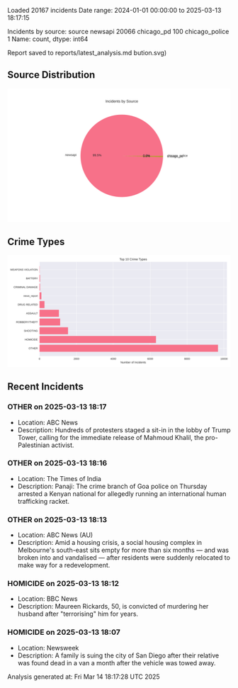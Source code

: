 
Loaded 20167 incidents
Date range: 2024-01-01 00:00:00 to 2025-03-13 18:17:15

Incidents by source:
source
newsapi           20066
chicago_pd          100
chicago_police        1
Name: count, dtype: int64

Report saved to reports/latest_analysis.md
bution.svg)

## Source Distribution
![Source Distribution](images/source_distribution.svg)

## Crime Types
![Crime Types](images/crime_types.svg)

## Recent Incidents

### OTHER on 2025-03-13 18:17
- Location: ABC News
- Description: Hundreds of protesters staged a sit-in in the lobby of Trump Tower, calling for the immediate release of Mahmoud Khalil, the pro-Palestinian activist.


### OTHER on 2025-03-13 18:16
- Location: The Times of India
- Description: Panaji: The crime branch of Goa police on Thursday arrested a Kenyan national for allegedly running an international human trafficking racket.


### OTHER on 2025-03-13 18:13
- Location: ABC News (AU)
- Description: Amid a housing crisis, a social housing complex in Melbourne's south-east sits empty for more than six months — and was broken into and vandalised — after residents were suddenly relocated to make way for a redevelopment.


### HOMICIDE on 2025-03-13 18:12
- Location: BBC News
- Description: Maureen Rickards, 50, is convicted of murdering her husband after "terrorising" him for years.


### HOMICIDE on 2025-03-13 18:07
- Location: Newsweek
- Description: A family is suing the city of San Diego after their relative was found dead in a van a month after the vehicle was towed away.

Analysis generated at: Fri Mar 14 18:17:28 UTC 2025
